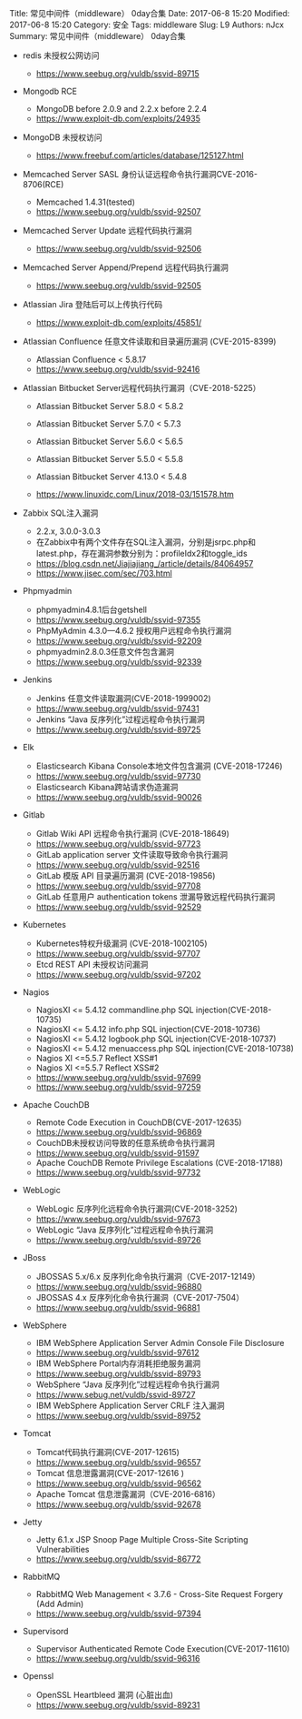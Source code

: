 Title: 常见中间件（middleware） 0day合集
Date: 2017-06-8 15:20
Modified: 2017-06-8 15:20
Category: 安全
Tags: middleware
Slug: L9
Authors: nJcx
Summary:  常见中间件（middleware） 0day合集


- redis 未授权公网访问
	- https://www.seebug.org/vuldb/ssvid-89715


- Mongodb RCE
    - MongoDB before 2.0.9 and 2.2.x before 2.2.4
    - https://www.exploit-db.com/exploits/24935

- MongoDB 未授权访问
    - https://www.freebuf.com/articles/database/125127.html

- Memcached Server SASL 身份认证远程命令执行漏洞CVE-2016-8706(RCE)
    - Memcached 1.4.31(tested)
    - https://www.seebug.org/vuldb/ssvid-92507

- Memcached Server Update 远程代码执行漏洞

    - https://www.seebug.org/vuldb/ssvid-92506

- Memcached Server Append/Prepend 远程代码执行漏洞

    - https://www.seebug.org/vuldb/ssvid-92505

- Atlassian Jira 登陆后可以上传执行代码

    - https://www.exploit-db.com/exploits/45851/

- Atlassian Confluence 任意文件读取和目录遍历漏洞 (CVE-2015-8399)
    - Atlassian Confluence < 5.8.17
    - https://www.seebug.org/vuldb/ssvid-92416

- Atlassian Bitbucket Server远程代码执行漏洞（CVE-2018-5225）

    - Atlassian Bitbucket Server 5.8.0 < 5.8.2
    - Atlassian Bitbucket Server 5.7.0 < 5.7.3
    - Atlassian Bitbucket Server 5.6.0 < 5.6.5
    - Atlassian Bitbucket Server 5.5.0 < 5.5.8
    - Atlassian Bitbucket Server 4.13.0 < 5.4.8

    - https://www.linuxidc.com/Linux/2018-03/151578.htm

- Zabbix  SQL注入漏洞
    - 2.2.x, 3.0.0-3.0.3
    - 在Zabbix中有两个文件存在SQL注入漏洞，分别是jsrpc.php和latest.php，存在漏洞参数分别为：profileIdx2和toggle_ids
    - https://blog.csdn.net/Jiajiajiang_/article/details/84064957
    - https://www.jisec.com/sec/703.html

- Phpmyadmin
	- phpmyadmin4.8.1后台getshell
	- https://www.seebug.org/vuldb/ssvid-97355
	- PhpMyAdmin 4.3.0—4.6.2 授权用户远程命令执行漏洞
	- https://www.seebug.org/vuldb/ssvid-92209
	- phpmyadmin2.8.0.3任意文件包含漏洞
	- https://www.seebug.org/vuldb/ssvid-92339
	
- Jenkins
	- Jenkins 任意文件读取漏洞(CVE-2018-1999002)
	- https://www.seebug.org/vuldb/ssvid-97431
	- Jenkins “Java 反序列化”过程远程命令执行漏洞
	- https://www.seebug.org/vuldb/ssvid-89725

- Elk
	- Elasticsearch Kibana Console本地文件包含漏洞 (CVE-2018-17246)
	- https://www.seebug.org/vuldb/ssvid-97730
	- Elasticsearch Kibana跨站请求伪造漏洞
	- https://www.seebug.org/vuldb/ssvid-90026

- Gitlab
	- Gitlab Wiki API 远程命令执行漏洞 (CVE-2018-18649)
	- https://www.seebug.org/vuldb/ssvid-97723
	- GitLab application server 文件读取导致命令执行漏洞
	- https://www.seebug.org/vuldb/ssvid-92516
	- GitLab 模版 API 目录遍历漏洞 (CVE-2018-19856)
	- https://www.seebug.org/vuldb/ssvid-97708
	- GitLab 任意用户 authentication tokens 泄漏导致远程代码执行漏洞
	- https://www.seebug.org/vuldb/ssvid-92529

- Kubernetes
	- Kubernetes特权升级漏洞 (CVE-2018-1002105)
	- https://www.seebug.org/vuldb/ssvid-97707
	- Etcd REST API 未授权访问漏洞
	- https://www.seebug.org/vuldb/ssvid-97202

- Nagios
	- NagiosXI <= 5.4.12 commandline.php SQL injection(CVE-2018-10735)
	- NagiosXI <= 5.4.12 info.php SQL injection(CVE-2018-10736)
	- NagiosXI <= 5.4.12 logbook.php SQL injection(CVE-2018-10737)
	- NagiosXI <= 5.4.12 menuaccess.php SQL injection(CVE-2018-10738)
	- Nagios XI <=5.5.7 Reflect XSS#1
	- Nagios XI <=5.5.7 Reflect XSS#2
	- https://www.seebug.org/vuldb/ssvid-97699
	- https://www.seebug.org/vuldb/ssvid-97259	

- Apache CouchDB
	- Remote Code Execution in CouchDB(CVE-2017-12635)
	- https://www.seebug.org/vuldb/ssvid-96869
	- CouchDB未授权访问导致的任意系统命令执行漏洞
	- https://www.seebug.org/vuldb/ssvid-91597
	- Apache CouchDB Remote Privilege Escalations (CVE-2018-17188)
	- https://www.seebug.org/vuldb/ssvid-97732

- WebLogic

	- WebLogic 反序列化远程命令执行漏洞(CVE-2018-3252)
	- https://www.seebug.org/vuldb/ssvid-97673
	- WebLogic “Java 反序列化”过程远程命令执行漏洞
	- https://www.seebug.org/vuldb/ssvid-89726

- JBoss
    - JBOSSAS 5.x/6.x 反序列化命令执行漏洞（CVE-2017-12149）
    - https://www.seebug.org/vuldb/ssvid-96880
    - JBOSSAS 4.x 反序列化命令执行漏洞（CVE-2017-7504）
    - https://www.seebug.org/vuldb/ssvid-96881

-  WebSphere
	-  IBM WebSphere Application Server Admin Console File Disclosure
	-  https://www.seebug.org/vuldb/ssvid-97612
	-  IBM WebSphere Portal内存消耗拒绝服务漏洞
	-  https://www.seebug.org/vuldb/ssvid-89793
	-  WebSphere “Java 反序列化”过程远程命令执行漏洞 
	-  https://www.sebug.net/vuldb/ssvid-89727
	-  IBM WebSphere Application Server CRLF 注入漏洞
	-  https://www.seebug.org/vuldb/ssvid-89752

- Tomcat
	- Tomcat代码执行漏洞(CVE-2017-12615)
	- https://www.seebug.org/vuldb/ssvid-96557
	- Tomcat ​信息泄露漏洞(CVE-2017-12616 )
	- https://www.seebug.org/vuldb/ssvid-96562
	- Apache Tomcat 信息泄露漏洞（CVE-2016-6816）
	- https://www.seebug.org/vuldb/ssvid-92678

- Jetty
	- Jetty 6.1.x JSP Snoop Page Multiple Cross-Site Scripting Vulnerabilities
	- https://www.seebug.org/vuldb/ssvid-86772

- RabbitMQ
	- RabbitMQ Web Management < 3.7.6 - Cross-Site Request Forgery (Add Admin)
	- https://www.seebug.org/vuldb/ssvid-97394

- Supervisord
	- Supervisor Authenticated Remote Code Execution(CVE-2017-11610)
	- https://www.seebug.org/vuldb/ssvid-96316
 
- Openssl 
	- OpenSSL Heartbleed 漏洞 (心脏出血)
	- https://www.seebug.org/vuldb/ssvid-89231

